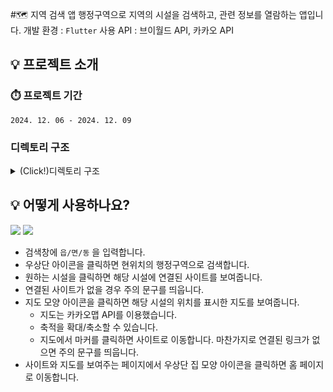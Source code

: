 #🗺️ 지역 검색 앱
행정구역으로 지역의 시설을 검색하고, 관련 정보를 열람하는 앱입니다.
개발 환경 : ``Flutter``
사용 API : 브이월드 API, 카카오 API

## 💡 프로젝트 소개
### ⏱️ 프로젝트 기간
``2024. 12. 06 - 2024. 12. 09``

### 디렉토리 구조  

<details>
  <summary> (Click!)디렉토리 구조 </summary>
📦lib  
  
 ┣ 📂core  
 ┃ ┗ 📜geolocator_helper.dart  
 ┣ 📂data  
 ┃ ┣ 📂model  
 ┃ ┃ ┗ 📜location.dart  
 ┃ ┗ 📂repository  
 ┃ ┃ ┣ 📜location_repository.dart  
 ┃ ┃ ┗ 📜vworld_repository.dart  
 ┣ 📂ui  
 ┃ ┗ 📂pages  
 ┃ ┃ ┣ 📂detail  
 ┃ ┃ ┃ ┗ 📜detail_page.dart  
 ┃ ┃ ┣ 📂home  
 ┃ ┃ ┃ ┣ 📂widgets  
 ┃ ┃ ┃ ┃ ┣ 📜home_search_bar.dart  
 ┃ ┃ ┃ ┃ ┗ 📜location_list_view.dart  
 ┃ ┃ ┃ ┣ 📜home_page.dart  
 ┃ ┃ ┃ ┗ 📜home_view_model.dart  
 ┃ ┃ ┗ 📂map  
 ┃ ┃ ┃ ┣ 📂widgets  
 ┃ ┃ ┃ ┃ ┣ 📜information_box.dart  
 ┃ ┃ ┃ ┃ ┗ 📜kakaomap.dart  
 ┃ ┃ ┃ ┗ 📜map_page.dart  
 ┗ 📜main.dart  
</details>

## 💡 어떻게 사용하나요?
![](https://velog.velcdn.com/images/utiranoj/post/b7815168-ca3c-4ce0-b43e-419cf852cf7a/image.gif)
![](https://velog.velcdn.com/images/utiranoj/post/f37b1c5c-d18b-41f5-be18-8bac1bd583b3/image.gif)

- 검색창에 ``읍/면/동`` 을 입력합니다.
- 우상단 아이콘을 클릭하면 현위치의 행정구역으로 검색합니다.
- 원하는 시설을 클릭하면 해당 시설에 연결된 사이트를 보여줍니다.
- 연결된 사이트가 없을 경우 주의 문구를 띄웁니다.
- 지도 모양 아이콘을 클릭하면 해당 시설의 위치를 표시한 지도를 보여줍니다.
  - 지도는 카카오맵 API를 이용했습니다.
  - 축적을 확대/축소할 수 있습니다.
  - 지도에서 마커를 클릭하면 사이트로 이동합니다. 마찬가지로 연결된 링크가 없으면 주의 문구를 띄웁니다.
- 사이트와 지도를 보여주는 페이지에서 우상단 집 모양 아이콘을 클릭하면 홈 페이지로 이동합니다.
